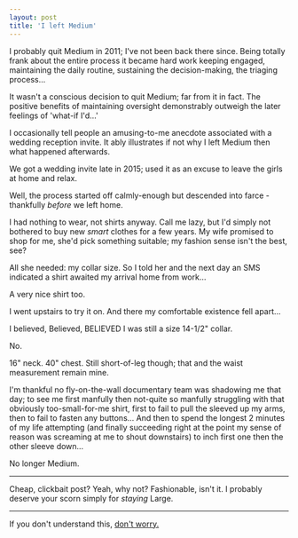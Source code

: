 ```yaml
---
layout: post
title: 'I left Medium'
---
```


I probably quit Medium in 2011; I've not been back there since.  Being totally frank about the entire process it became hard work keeping engaged, maintaining the daily routine, sustaining the decision-making, the triaging process…

It wasn't a conscious decision to quit Medium; far from it in fact.  The positive benefits of maintaining oversight demonstrably outweigh the later feelings of 'what-if I'd…'

I occasionally tell people an amusing-to-me anecdote associated with a wedding reception invite.  It ably illustrates if not why I left Medium then what happened afterwards.

We got a wedding invite late in 2015; used it as an excuse to leave the girls at home and relax.

Well, the process started off calmly-enough but descended into farce - thankfully *before* we left home.

I had nothing to wear, not shirts anyway.  Call me lazy, but I'd simply not bothered to buy new *smart* clothes for a few years.  My wife promised to shop for me, she'd pick something suitable; my fashion sense isn't the best, see?

All she needed: my collar size.  So I told her and the next day an SMS indicated a shirt awaited my arrival home from work…

A very nice shirt too.

I went upstairs to try it on.  And there my comfortable existence fell apart…

I believed, Believed, BELIEVED I was still a size 14-1/2" collar.

No.

16" neck.  40" chest.  Still short-of-leg though; that and the waist measurement remain mine.

I'm thankful no fly-on-the-wall documentary team was shadowing me that day; to see me first manfully then not-quite so manfully struggling with that obviously too-small-for-me shirt, first to fail to pull the sleeved up my arms, then to fail to fasten any buttons…  And then to spend the longest 2 minutes of my life attempting (and finally succeeding right at the point my sense of reason was screaming at me to shout downstairs) to inch first one then the other sleeve down…

No longer Medium.

---

Cheap, clickbait post?  Yeah, why not?  Fashionable, isn't it.  I probably deserve your scorn simply for *staying* Large.

---

If you don't understand this, [don't worry.](http://medium.com/@bazbt3)
